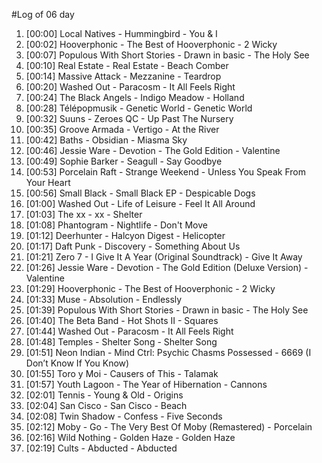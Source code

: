 #Log of 06 day

1. [00:00] Local Natives - Hummingbird - You & I
1. [00:02] Hooverphonic - The Best of Hooverphonic - 2 Wicky
1. [00:07] Populous With Short Stories - Drawn in basic - The Holy See
1. [00:10] Real Estate - Real Estate - Beach Comber
1. [00:14] Massive Attack - Mezzanine - Teardrop
1. [00:20] Washed Out - Paracosm - It All Feels Right
1. [00:24] The Black Angels - Indigo Meadow - Holland
1. [00:28] Télépopmusik - Genetic World - Genetic World
1. [00:32] Suuns - Zeroes QC - Up Past The Nursery
1. [00:35] Groove Armada - Vertigo - At the River
1. [00:42] Baths - Obsidian - Miasma Sky
1. [00:46] Jessie Ware - Devotion - The Gold Edition - Valentine
1. [00:49] Sophie Barker - Seagull - Say Goodbye
1. [00:53] Porcelain Raft - Strange Weekend - Unless You Speak From Your Heart
1. [00:56] Small Black - Small Black EP - Despicable Dogs
1. [01:00] Washed Out - Life of Leisure - Feel It All Around
1. [01:03] The xx - xx - Shelter
1. [01:08] Phantogram - Nightlife - Don't Move
1. [01:12] Deerhunter - Halcyon Digest - Helicopter
1. [01:17] Daft Punk - Discovery - Something About Us
1. [01:21] Zero 7 - I Give It A Year (Original Soundtrack) - Give It Away
1. [01:26] Jessie Ware - Devotion - The Gold Edition (Deluxe Version) - Valentine
1. [01:29] Hooverphonic - The Best of Hooverphonic - 2 Wicky
1. [01:33] Muse - Absolution - Endlessly
1. [01:39] Populous With Short Stories - Drawn in basic - The Holy See
1. [01:40] The Beta Band - Hot Shots II - Squares
1. [01:44] Washed Out - Paracosm - It All Feels Right
1. [01:48] Temples - Shelter Song - Shelter Song
1. [01:51] Neon Indian - Mind Ctrl: Psychic Chasms Possessed - 6669 (I Don’t Know If You Know)
1. [01:55] Toro y Moi - Causers of This - Talamak
1. [01:57] Youth Lagoon - The Year of Hibernation - Cannons
1. [02:01] Tennis - Young & Old - Origins
1. [02:04] San Cisco - San Cisco - Beach
1. [02:08] Twin Shadow - Confess - Five Seconds
1. [02:12] Moby - Go - The Very Best Of Moby (Remastered) - Porcelain
1. [02:16] Wild Nothing - Golden Haze - Golden Haze
1. [02:19] Cults - Abducted - Abducted
